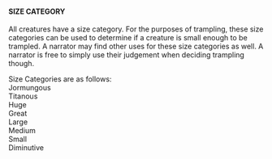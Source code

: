 #### SIZE CATEGORY
All creatures have a size category. For the purposes of trampling, these size categories can be used to determine if a creature is small enough to be trampled. A narrator may find other uses for these size categories as well. A narrator is free to simply use their judgement when deciding trampling though.

Size Categories are as follows:  
Jormungous  
Titanous  
Huge  
Great  
Large  
Medium  
Small  
Diminutive
